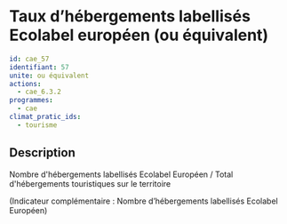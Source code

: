# Taux d’hébergements labellisés Ecolabel européen (ou équivalent)
```yaml
id: cae_57
identifiant: 57
unite: ou équivalent
actions:
  - cae_6.3.2
programmes:
  - cae
climat_pratic_ids:
  - tourisme
```
## Description
Nombre d'hébergements labellisés Ecolabel Européen / Total d'hébergements touristiques sur le territoire

(Indicateur complémentaire : Nombre d’hébergements labellisés Ecolabel Européen)




